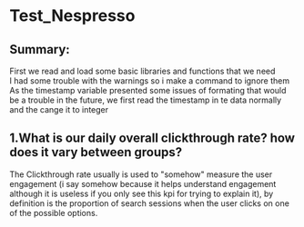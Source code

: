 # Test_Nespresso
## Summary:
First we read and load some basic libraries and functions that we need  
I had some trouble with the warnings so i make a command to ignore them  
As the timestamp variable presented some issues of formating that would be a trouble in the future, we first read the timestamp in te data normally and the cange it to integer  
## 1.What is our daily overall clickthrough rate? how does it vary between groups?  
The Clickthrough rate usually is used to "somehow" measure the user engagement (i say somehow because it helps understand engagement although it is useless if you only see this kpi for trying to explain it), by definition is the proportion of search sessions when the user clicks on one of the possible options.  

